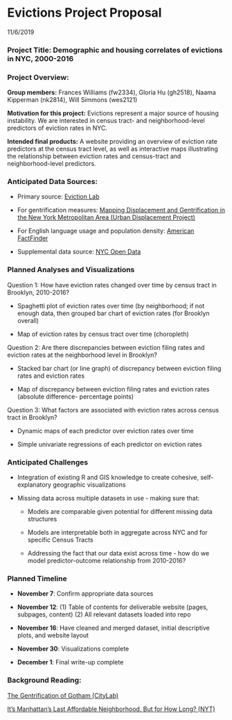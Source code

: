Evictions Project Proposal
================
11/6/2019

### **Project Title:** Demographic and housing correlates of evictions in NYC, 2000-2016

### **Project Overview:**

**Group members:** Frances Williams (fw2334), Gloria Hu (gh2518), Naama
Kipperman (nk2814), Will Simmons (wes2121)

**Motivation for this project:** Evictions represent a major source of
housing instability. We are interested in census tract- and
neighborhood-level predictors of eviction rates in NYC.

**Intended final products:** A website providing an overview of eviction
rate predictors at the census tract level, as well as interactive maps
illustrating the relationship between eviction rates and census-tract
and neighborhood-level predictors.

### **Anticipated Data Sources:**

  - Primary source: [Eviction Lab](https://evictionlab.org/)

  - For gentrification measures: [Mapping Displacement and
    Gentrification in the New York Metropolitan Area (Urban Displacement
    Project)](https://www.urbandisplacement.org/maps/ny)

  - For English language usage and population density: [American
    FactFinder](https://factfinder.census.gov/faces/nav/jsf/pages/guided_search.xhtml)

  - Supplemental data source: [NYC Open
    Data](https://www1.nyc.gov/site/planning/data-maps/open-data/dwn-nynta.page)

### Planned Analyses and Visualizations

Question 1: How have eviction rates changed over time by census tract in
Brooklyn, 2010-2016?

  - Spaghetti plot of eviction rates over time (by neighborhood; if not
    enough data, then grouped bar chart of eviction rates (for Brooklyn
    overall)

  - Map of eviction rates by census tract over time (choropleth)

Question 2: Are there discrepancies between eviction filing rates and
eviction rates at the neighborhood level in Brooklyn?

  - Stacked bar chart (or line graph) of discrepancy between eviction
    filing rates and eviction rates

  - Map of discrepancy between eviction filing rates and eviction rates
    (absolute difference- percentage points)

Question 3: What factors are associated with eviction rates across
census tract in Brooklyn?

  - Dynamic maps of each predictor over eviction rates over time

  - Simple univariate regressions of each predictor on eviction rates

### Anticipated Challenges

  - Integration of existing R and GIS knowledge to create cohesive,
    self-explanatory geographic visualizations

  - Missing data across multiple datasets in use - making sure that:
    
      - Models are comparable given potential for different missing data
        structures
    
      - Models are interpretable both in aggregate across NYC and for
        specific Census Tracts
    
      - Addressing the fact that our data exist across time - how do we
        model predictor-outcome relationship from 2010-2016?

### Planned Timeline

  - **November 7**: Confirm appropriate data sources

  - **November 12**: (1) Table of contents for deliverable website
    (pages, subpages, content) (2) All relevant datasets loaded into
    repo

  - **November 16**: Have cleaned and merged dataset, initial
    descriptive plots, and website layout

  - **November 30**: Visualizations complete

  - **December 1**: Final write-up complete

### Background Reading:

[The Gentrification of Gotham
(CityLab)](https://www.citylab.com/life/2017/04/the-gentrification-of-gotham/524694/)

[It’s Manhattan’s Last Affordable Neighborhood. But for How Long?
(NYT)](https://www.nytimes.com/2019/09/27/nyregion/inwood-manhattan-affordable-housing.html)
